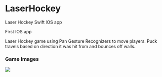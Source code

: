 # LaserHockey
Laser Hockey Swift IOS app

<p>First IOS app</p>
<p>Laser Hockey game using Pan Gesture Recognizers to move players. Puck travels based on direction it was hit from and bounces off walls.</p>

<h3>Game Images</h3>
<img src="https://i.imgur.com/JIgRkFX.png"/>
<blockquote class="imgur-embed-pub" lang="en" data-id="Hm5iR58"><a href="//imgur.com/Hm5iR58"></a></blockquote>
